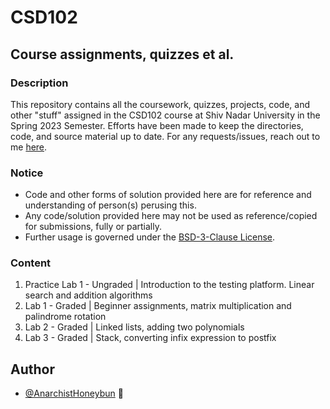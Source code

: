 # CSD102
## Course assignments, quizzes et al.

### Description
This repository contains all the coursework, quizzes, projects, code, and other "stuff" assigned in the CSD102 course at
Shiv Nadar University in the Spring 2023 Semester. Efforts have been made to keep the directories, code, and source 
material up to date. For any requests/issues, reach out to me [here](mailto:typhoeusxoxo@gmail.com).

### Notice
* Code and other forms of solution provided here are for reference and understanding of person(s) perusing this.
* Any code/solution provided here may not be used as reference/copied for submissions, fully or partially.
* Further usage is governed under the [BSD-3-Clause License](LICENSE).  

### Content
1. Practice Lab 1 - Ungraded | Introduction to the testing platform. Linear search and addition algorithms
2. Lab 1 - Graded | Beginner assignments, matrix multiplication and palindrome rotation
3. Lab 2 - Graded | Linked lists, adding two polynomials
4. Lab 3 - Graded | Stack, converting infix expression to postfix

## Author
- [@AnarchistHoneybun](https://github.com/AnarchistHoneybun) 💖

